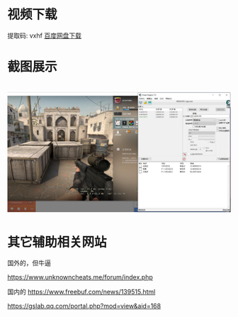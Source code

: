 
# 视频下载
提取码: vxhf [百度网盘下载](https://pan.baidu.com/s/1YsQ6q55qIlbreZ3O39fJlw)


# 截图展示
<h1 align="center">
	<img src="demo.jpg">
</h1>


# 其它辅助相关网站
国外的，但牛逼 

https://www.unknowncheats.me/forum/index.php

国内的
https://www.freebuf.com/news/139515.html

https://gslab.qq.com/portal.php?mod=view&aid=168


